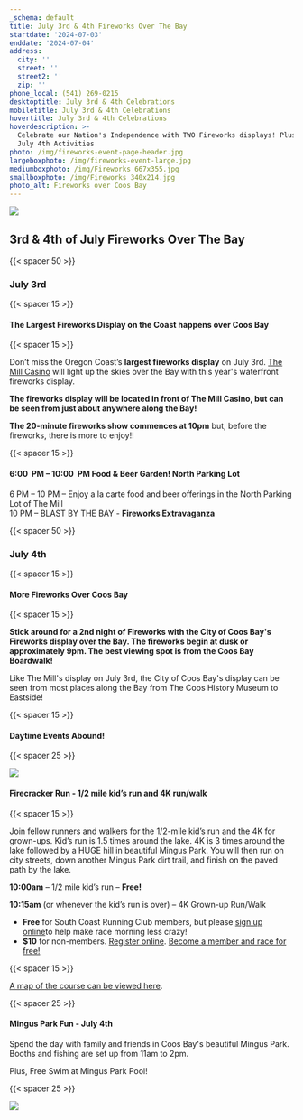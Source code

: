 ```yaml
---
_schema: default
title: July 3rd & 4th Fireworks Over The Bay
startdate: '2024-07-03'
enddate: '2024-07-04'
address:
  city: ''
  street: ''
  street2: ''
  zip: ''
phone_local: (541) 269-0215
desktoptitle: July 3rd & 4th Celebrations
mobiletitle: July 3rd & 4th Celebrations
hovertitle: July 3rd & 4th Celebrations
hoverdescription: >-
  Celebrate our Nation's Independence with TWO Fireworks displays! Plus other
  July 4th Activities
photo: /img/fireworks-event-page-header.jpg
largeboxphoto: /img/fireworks-event-large.jpg
mediumboxphoto: /img/Fireworks 667x355.jpg
smallboxphoto: /img/Fireworks 340x214.jpg
photo_alt: Fireworks over Coos Bay
---
```

![](/img/4th-of-july-fireworks-coos-bay-674x447.jpg)

## 3rd & 4th of July Fireworks Over The Bay

{{< spacer 50 >}}

### July 3rd

{{< spacer 15 >}}

#### The Largest Fireworks Display on the Coast happens over Coos Bay

{{< spacer 15 >}}

Don’t miss the Oregon Coast’s **largest fireworks display** on July 3rd. [The Mill Casino](https://www.themillcasino.com/entertainment/july-3rd-fireworks-blast-by-the-bay/) will light up the skies over the Bay with this year's waterfront fireworks display.

**The fireworks display will be located in front of The Mill Casino, but can be seen from just about anywhere along the Bay!**

**The 20-minute fireworks show commences at 10pm** but, before the fireworks, there is more to enjoy!!

{{< spacer 15 >}}

#### **6:00 &nbsp;PM – 10:00 &nbsp;PM Food & Beer Garden! North Parking Lot**

6 PM – 10 PM – Enjoy a la carte food and beer offerings in the North Parking Lot of The Mill<br>10 PM – BLAST BY THE BAY - **Fireworks Extravaganza**

{{< spacer 50 >}}

### July 4th

{{< spacer 15 >}}

#### More Fireworks Over Coos Bay

{{< spacer 15 >}}

**Stick around for a 2nd night of Fireworks with the City of Coos Bay's Fireworks display over the Bay. The fireworks begin at dusk or approximately 9pm. The best viewing spot is from the Coos Bay Boardwalk!**

Like The Mill's display on July 3rd, the City of Coos Bay's display can be seen from most places along the Bay from The Coos History Museum to Eastside!

{{< spacer 15 >}}

#### Daytime Events Abound!

{{< spacer 25 >}}

![](/img/firecracker-run.jpeg)

#### Firecracker Run - 1/2 mile kid’s run and 4K run/walk

{{< spacer 15 >}}

Join fellow runners and walkers for the 1/2-mile kid’s run and the 4K for grown-ups. Kid’s run is 1.5 times around the lake. 4K is 3 times around the lake followed by a HUGE hill in beautiful Mingus Park. You will then run on city streets, down another Mingus Park dirt trail, and finish on the paved path by the lake.

**10:00am** – 1/2 mile kid’s run – **Free!**

**10:15am** (or whenever the kid’s run is over) – 4K Grown-up Run/Walk

* **Free** for South Coast Running Club members, but please [sign up online](https://southcoastrunningclub.org/mayors-firecracker-run/)to help make race morning less crazy!
* **$10** for non-members. [Register online](https://runsignup.com/Race/OR/CoosBay/MayorsFirecrackerRunMingusPark). [Become a member and race for free!](https://southcoastrunningclub.org/membership/)

{{< spacer 15 >}}

[A map of the course can be viewed here](https://www.mapmyrun.com/routes/view/2565252721).

{{< spacer 25 >}}

#### **Mingus Park Fun - July 4th**

Spend the day with family and friends in Coos Bay's beautiful Mingus Park. Booths and fishing are set up from 11am to 2pm.

Plus, Free Swim at Mingus Park Pool!

{{< spacer 25 >}}

![](/img/06-08-18-fireworks-at-the-mill.jpg)